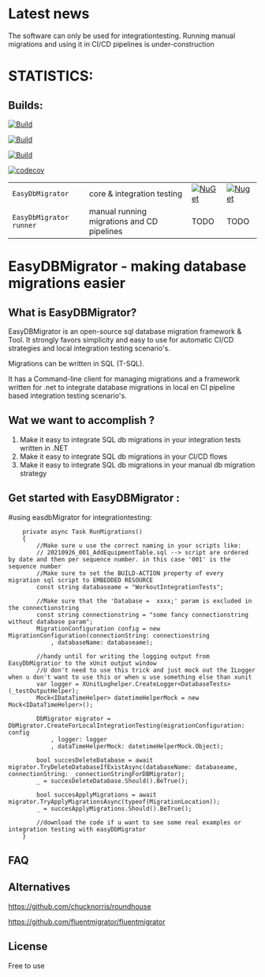 # Latest news 
The software can only be used for integrationtesting. Running manual migrations and using it in CI/CD pipelines is under-construction

# STATISTICS:

## Builds:
[![Build](https://github.com/Retrodad0001/EasyDbMigrator/actions/workflows/CI.yml/badge.svg)](https://github.com/Retrodad0001/EasyDbMigrator/actions/workflows/CI.yml)

[![Build](https://github.com/Retrodad0001/EasyDbMigrator/actions/workflows/Deploy.yml/badge.svg)](https://github.com/Retrodad0001/EasyDbMigrator/actions/workflows/Deploy.yml)

[![Build](https://github.com/Retrodad0001/EasyDbMigrator/actions/workflows/codeql-analysis.yml/badge.svg)](https://github.com/Retrodad0001/EasyDbMigrator/actions/workflows/codeql-analysis.yml)

[![codecov](https://codecov.io/gh/Retrodad0001/easydbmigrator/branch/master/graph/badge.svg?token=JWYWLP98IW)](https://codecov.io/gh/Retrodad0001/easydbmigrator)

|         |       |       |        |
| ------- | ----- | ----- | -----  |
| `EasyDbMigrator` | core & integration testing |[![NuGet](https://img.shields.io/nuget/v/Retrodad.EasyDbMigrator.svg)](https://www.nuget.org/packages/Retrodad.EasyDbMigrator/) | [![Nuget](https://img.shields.io/nuget/dt/Retrodad.EasyDbMigrator.svg)](https://www.nuget.org/packages/Retrodad.EasyDbMigrator/) |
| `EasyDbMigrator runner` | manual running migrations and CD pipelines  | TODO | TODO |



# EasyDBMigrator - making database migrations easier

## What is EasyDBMigrator?

EasyDBMigrator is an open-source sql database migration framework & Tool. It strongly favors simplicity and easy to use for automatic CI/CD strategies and local integration testing scenario's. 

Migrations can be written in SQL (T-SQL). 

It has a Command-line client for managing migrations and a framework written for .net to integrate database migrations in local en CI pipeline based integration testing scenario's.
    
## Wat we want to accomplish ?

1. Make it easy to integrate SQL db migrations in your integration tests written in .NET
2. Make it easy to integrate SQL db migrations in your CI/CD flows
3. Make it easy to integrate SQL db migrations in your manual db migration strategy

## Get started with EasyDBMigrator :

#using easdbMigrator for integrationtesting:

        private async Task RunMigrations()
        {
            //Make sure u use the correct naming in your scripts like:
            // 20210926_001_AddEquipmentTable.sql --> script are ordered by date and then per sequence number. in this case '001' is the sequence number
            //Make sure to set the BUILD-ACTION property of every migration sql script to EMBEDDED RESOURCE
            const string databaseame = "WorkoutIntegrationTests";
            
            //Make sure that the 'Database =  xxxx;' param is excluded in the connectionstring 
            const string connectionstring = "some fancy connectionstring without database param";
            MigrationConfiguration config = new MigrationConfiguration(connectionString: connectionstring
                , databaseName: databaseame);

            //handy until for writing the logging output from EasyDbMigratior to the xUnit output window
            //U don't need to use this trick and just mock out the ILogger when u don't want to use this or when u use something else than xunit
            var logger = XUnitLoghelper.CreateLogger<DatabaseTests>(_testOutputHelper);
            Mock<IDataTimeHelper> datetimeHelperMock = new Mock<IDataTimeHelper>();

            DbMigrator migrator = DbMigrator.CreateForLocalIntegrationTesting(migrationConfiguration: config
                , logger: logger
                , dataTimeHelperMock: datetimeHelperMock.Object);

            bool succesDeleteDatabase = await migrator.TryDeleteDatabaseIfExistAsync(databaseName: databaseame, connectionString: _connectionStringForDBMigrator);
            _ = succesDeleteDatabase.Should().BeTrue();
            
            bool succesApplyMigrations = await migrator.TryApplyMigrationsAsync(typeof(MigrationLocation));
            _ = succesApplyMigrations.Should().BeTrue();

            //download the code if u want to see some real examples or integration testing with easyDbMigrator
        }

## FAQ


## Alternatives
https://github.com/chucknorris/roundhouse

https://github.com/fluentmigrator/fluentmigrator

## License
Free to use
